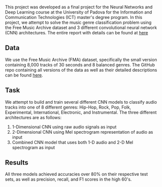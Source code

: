 This project was developed as a final project for the Neural Networks and Deep Learning course at the University of Padova for the Information and Communication Technologies (ICT) master's degree program. In this project, we attempt to solve the music genre classification problem using the Free Music Archive dataset and 3 different convolutional neural network (CNN) architectures. The entire report with details can be found at [here](NNDL_Final_Project_Nico_Ortiz_de_Zarate.pdf)

## Data
We use the Free Music Archive (FMA) dataset, specifically the small version containing 8,000 tracks of 30 seconds and 8 balanced genres. The GitHub repo containing all versions of the data as well as their detailed descriptions can be found [here](https://github.com/mdeff/fma).


## Task 
We attempt to build and train several different CNN models to classify audio tracks into one of 8 different genres:  Hip-Hop, Rock, Pop, Folk, Experimental, International, Electronic, and Instrumental. The three different architectures are as follows:

1. 1-Dimensional CNN using raw audio signals as input
2. 2-Dimensional CNN using Mel spectrogram representation of audio as input
3. Combined CNN model that uses both 1-D audio and 2-D Mel spectrogram as input

## Results
All three models achieved accuracies over 80% on their respective test sets, as well as precision, recall, and F1 scores in the high 60's. 
